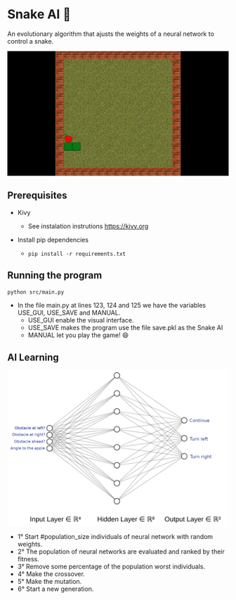 # Snake AI :snake:

An evolutionary algorithm that ajusts the weights of a neural network to control a snake. 

<p align="center">
  <a href="Snake AI">
    <img src="https://github.com/PauloLemgruberJeunon/AI_Snake/blob/master/snake_ai.gif?raw=true" />
  </a>
</p>

## Prerequisites

* Kivy  
  * See instalation instrutions https://kivy.org

* Install pip dependencies  
  * ```pip install -r requirements.txt```

## Running the program
```
python src/main.py
```

* In the file main.py at lines 123, 124 and 125 we have the variables USE_GUI, USE_SAVE and MANUAL. 
  * USE_GUI enable the visual interface.
  * USE_SAVE makes the program use the file save.pkl as the Snake AI
  * MANUAL let you play the game! :smile:

## AI Learning  
  <img src="nn.png" align="center" width="520">

- 1° Start #population_size individuals of neural network with random weights.
- 2° The population of neural networks are evaluated and ranked by their fitness.
- 3° Remove some percentage of the population worst individuals.
- 4° Make the crossover.
- 5° Make the mutation.
- 6° Start a new generation.


